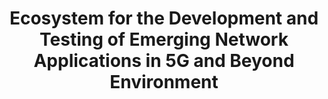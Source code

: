 ---
paper_type: Book chapter
title: "Ecosystem for the Development and Testing of Emerging Network Applications in 5G and Beyond Environment"
authors:  "Roman Odarchenko, Eli Shapira"
journal_title: "Emerging Networking in the Digital Transformation Age. TCSET 2022. Lecture Notes in Electrical Engineering, vol 965. Springer, Cham"
doi: "Not Yet Available"
repository_link: "Not Yet Available"
relevance: "There are a lot of different wireless technologies nowadays. And among them the decisive role for critical applications (Automotive and PPDR) is given to the 5-th generation mobile technologies. 5G is a key driving force in the development of the ICT industry and other related vertical industries. In these conditions, when a large number of commercial 5G networks are already deployed, software developers begin to develop a large number of network applications for the needs and with the use of 5G. Therefore, it is very important to support developers, small and medium enterprises in order to automatically test, certify and bring to the end customer already debugged applications that can be deployed and used in commercial projects. Therefore, the paper presents the ecosystem for the development and testing of emerging network applications in 5G and beyond environment. This ecosystem combines software developers, test sites in European cities, automated testing and certification tools, end customers (users) of network applications and other tools and systems. And it is mandatory to use Network Application Store, specially developed Marketplace, to bring fully tested and certified network application to the end user or customer. This paper also demonstrates how the methodology developed in the project will be applied in practice on the example of Remote human driving Network Application. In particular, the architecture of the application, the principles of interaction with the test platform, the requirements for the application, the test plan and metrics to be collected were shown."
---
